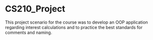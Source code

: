 # CS210_Project
This project scenario for the course was to develop an OOP application regarding interest calculations and to practice the best standards for comments and naming.
